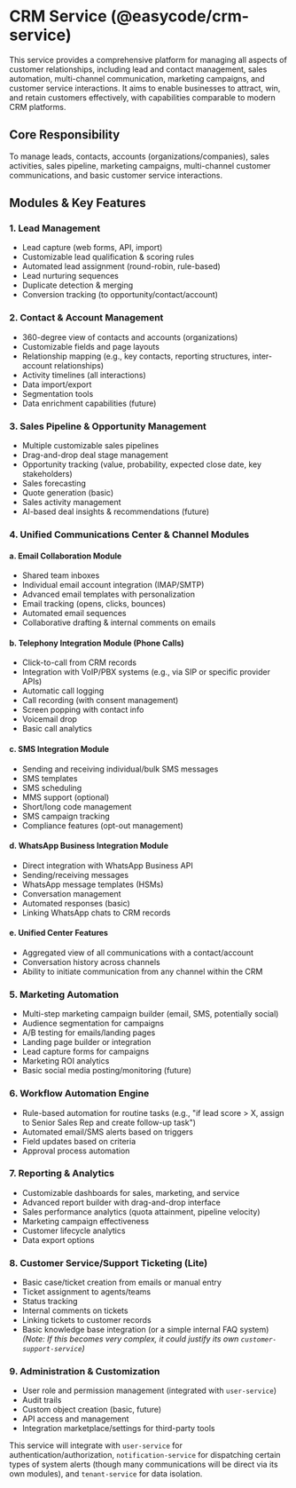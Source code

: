 # CRM Service (@easycode/crm-service)

This service provides a comprehensive platform for managing all aspects of customer relationships, including lead and contact management, sales automation, multi-channel communication, marketing campaigns, and customer service interactions. It aims to enable businesses to attract, win, and retain customers effectively, with capabilities comparable to modern CRM platforms.

## Core Responsibility
To manage leads, contacts, accounts (organizations/companies), sales activities, sales pipeline, marketing campaigns, multi-channel customer communications, and basic customer service interactions.

## Modules & Key Features

### 1. Lead Management
-   Lead capture (web forms, API, import)
-   Customizable lead qualification & scoring rules
-   Automated lead assignment (round-robin, rule-based)
-   Lead nurturing sequences
-   Duplicate detection & merging
-   Conversion tracking (to opportunity/contact/account)

### 2. Contact & Account Management
-   360-degree view of contacts and accounts (organizations)
-   Customizable fields and page layouts
-   Relationship mapping (e.g., key contacts, reporting structures, inter-account relationships)
-   Activity timelines (all interactions)
-   Data import/export
-   Segmentation tools
-   Data enrichment capabilities (future)

### 3. Sales Pipeline & Opportunity Management
-   Multiple customizable sales pipelines
-   Drag-and-drop deal stage management
-   Opportunity tracking (value, probability, expected close date, key stakeholders)
-   Sales forecasting
-   Quote generation (basic)
-   Sales activity management
-   AI-based deal insights & recommendations (future)

### 4. Unified Communications Center & Channel Modules

####    a. Email Collaboration Module
-   Shared team inboxes
-   Individual email account integration (IMAP/SMTP)
-   Advanced email templates with personalization
-   Email tracking (opens, clicks, bounces)
-   Automated email sequences
-   Collaborative drafting & internal comments on emails

####    b. Telephony Integration Module (Phone Calls)
-   Click-to-call from CRM records
-   Integration with VoIP/PBX systems (e.g., via SIP or specific provider APIs)
-   Automatic call logging
-   Call recording (with consent management)
-   Screen popping with contact info
-   Voicemail drop
-   Basic call analytics

####    c. SMS Integration Module
-   Sending and receiving individual/bulk SMS messages
-   SMS templates
-   SMS scheduling
-   MMS support (optional)
-   Short/long code management
-   SMS campaign tracking
-   Compliance features (opt-out management)

####    d. WhatsApp Business Integration Module
-   Direct integration with WhatsApp Business API
-   Sending/receiving messages
-   WhatsApp message templates (HSMs)
-   Conversation management
-   Automated responses (basic)
-   Linking WhatsApp chats to CRM records

####    e. Unified Center Features
-   Aggregated view of all communications with a contact/account
-   Conversation history across channels
-   Ability to initiate communication from any channel within the CRM

### 5. Marketing Automation
-   Multi-step marketing campaign builder (email, SMS, potentially social)
-   Audience segmentation for campaigns
-   A/B testing for emails/landing pages
-   Landing page builder or integration
-   Lead capture forms for campaigns
-   Marketing ROI analytics
-   Basic social media posting/monitoring (future)

### 6. Workflow Automation Engine
-   Rule-based automation for routine tasks (e.g., "if lead score > X, assign to Senior Sales Rep and create follow-up task")
-   Automated email/SMS alerts based on triggers
-   Field updates based on criteria
-   Approval process automation

### 7. Reporting & Analytics
-   Customizable dashboards for sales, marketing, and service
-   Advanced report builder with drag-and-drop interface
-   Sales performance analytics (quota attainment, pipeline velocity)
-   Marketing campaign effectiveness
-   Customer lifecycle analytics
-   Data export options

### 8. Customer Service/Support Ticketing (Lite)
-   Basic case/ticket creation from emails or manual entry
-   Ticket assignment to agents/teams
-   Status tracking
-   Internal comments on tickets
-   Linking tickets to customer records
-   Basic knowledge base integration (or a simple internal FAQ system)
    *(Note: If this becomes very complex, it could justify its own `customer-support-service`)*

### 9. Administration & Customization
-   User role and permission management (integrated with `user-service`)
-   Audit trails
-   Custom object creation (basic, future)
-   API access and management
-   Integration marketplace/settings for third-party tools

This service will integrate with `user-service` for authentication/authorization, `notification-service` for dispatching certain types of system alerts (though many communications will be direct via its own modules), and `tenant-service` for data isolation.
